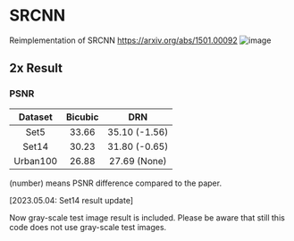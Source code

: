 # SRCNN
Reimplementation of SRCNN https://arxiv.org/abs/1501.00092
![image](https://user-images.githubusercontent.com/53179332/198227855-591d3240-af3c-4cc2-ad1a-8a3daa2e3b49.png)


## 2x Result

### PSNR
|Dataset|Bicubic|DRN|
|:---:|:---:|:---:|
|Set5|33.66|35.10 (-1.56)|
|Set14|30.23|31.80 (-0.65)|
|Urban100|26.88|27.69 (None)|
<p>(number) means PSNR difference compared to the paper. </p>
<p>[2023.05.04: Set14 result update]</p>
<p>Now gray-scale test image result is included. Please be aware that still this code does not use gray-scale test images.</p>

